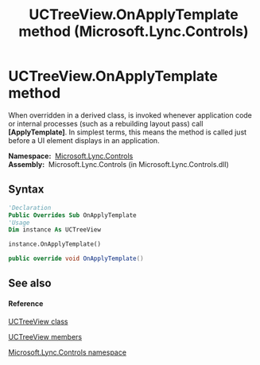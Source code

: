 ﻿---
title: UCTreeView.OnApplyTemplate method  (Microsoft.Lync.Controls)
TOCTitle: 'OnApplyTemplate method '
ms:assetid: M:Microsoft.Lync.Controls.UCTreeView.OnApplyTemplate_DI_3_UC_OCS14MrefLyncWPF
ms:mtpsurl: https://msdn.microsoft.com/en-us/library/microsoft.lync.controls.uctreeview.onapplytemplate_di_3_uc_ocs14mreflyncwpf(v=office.15)
ms:contentKeyID: 48601734
ms.date: 07/28/2014
mtps_version: v=office.15
f1_keywords:
- Microsoft.Lync.Controls.UCTreeView.OnApplyTemplate
dev_langs:
- CSharp
- JScript
- VB
- other
---

# UCTreeView.OnApplyTemplate method

When overridden in a derived class, is invoked whenever application code or internal processes (such as a rebuilding layout pass) call **\[ApplyTemplate\]**. In simplest terms, this means the method is called just before a UI element displays in an application.

**Namespace:**  [Microsoft.Lync.Controls](microsoft-lync-controls-namespace_1.md)  
**Assembly:**  Microsoft.Lync.Controls (in Microsoft.Lync.Controls.dll)

## Syntax

``` vb
'Declaration
Public Overrides Sub OnApplyTemplate
'Usage
Dim instance As UCTreeView

instance.OnApplyTemplate()
```

``` csharp
public override void OnApplyTemplate()
```

## See also

#### Reference

[UCTreeView class](uctreeview-class-microsoft-lync-controls_1.md)

[UCTreeView members](uctreeview-members-microsoft-lync-controls_1.md)

[Microsoft.Lync.Controls namespace](microsoft-lync-controls-namespace_1.md)


